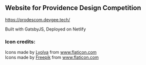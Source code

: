 ## Website for Providence Design Competition

https://prodescom.devgee.tech/

Built with GatsbyJS,
Deployed on Netlify


### Icon credits:


<div>Icons made by <a href="https://www.flaticon.com/authors/lyolya" title="Lyolya">Lyolya</a> from <a href="https://www.flaticon.com/"             title="Flaticon">www.flaticon.com</a></div>

<div>Icons made by <a href="https://www.flaticon.com/authors/freepik" title="Freepik">Freepik</a> from <a href="https://www.flaticon.com/" title="Flaticon">www.flaticon.com</a></div>

